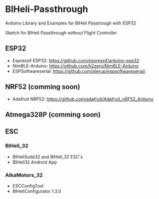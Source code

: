 # BlHeli-Passthrough
Arduino Library and Examples for BlHeli Passtrough with ESP32


Sketch for BlHeli Passthrough without Flight Controller

## ESP32
- Espressif ESP32: https://github.com/espressif/arduino-esp32
- NimBLE-Arduino: https://github.com/h2zero/NimBLE-Arduino
- ESPSoftwareserial: https://github.com/plerup/espsoftwareserial/

## NRF52 (comming soon)
- Adafruit NRF52: https://github.com/adafruit/Adafruit_nRF52_Arduino

## Atmega328P (comming soon)

## ESC
### BlHeli_32
- BlHeliSuite32 and BlHeli_32 ESC's
- BlHeli32 Android App

### AlkaMotors_32
- ESCConfigTool
- BlHeliConfigurator 1.3.0

